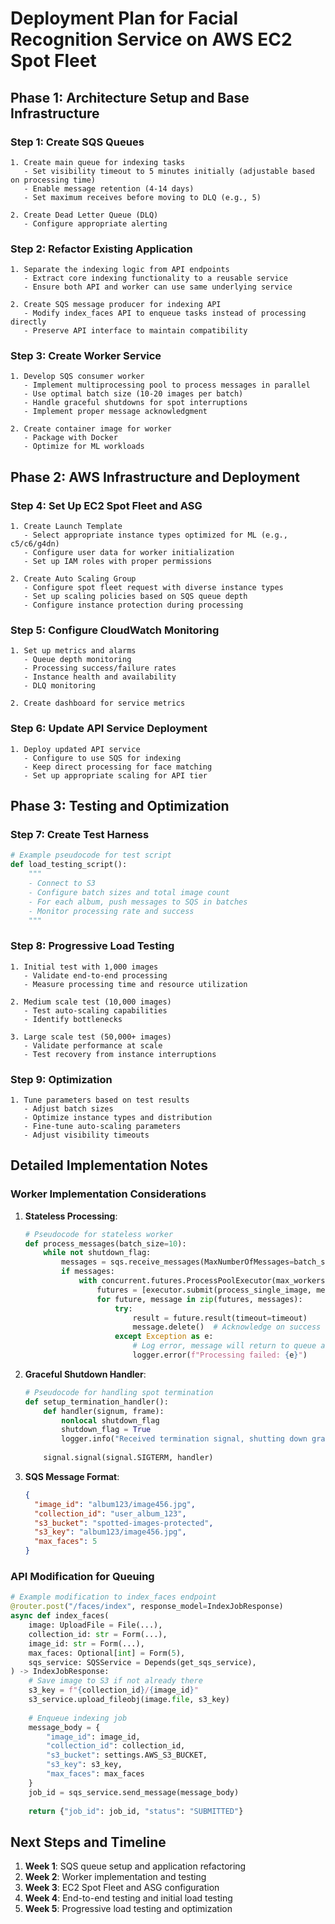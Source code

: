 # Deployment Plan for Facial Recognition Service on AWS EC2 Spot Fleet

## Phase 1: Architecture Setup and Base Infrastructure

### Step 1: Create SQS Queues
```
1. Create main queue for indexing tasks
   - Set visibility timeout to 5 minutes initially (adjustable based on processing time)
   - Enable message retention (4-14 days)
   - Set maximum receives before moving to DLQ (e.g., 5)
   
2. Create Dead Letter Queue (DLQ)
   - Configure appropriate alerting
```

### Step 2: Refactor Existing Application
```
1. Separate the indexing logic from API endpoints
   - Extract core indexing functionality to a reusable service
   - Ensure both API and worker can use same underlying service
   
2. Create SQS message producer for indexing API
   - Modify index_faces API to enqueue tasks instead of processing directly
   - Preserve API interface to maintain compatibility
```

### Step 3: Create Worker Service
```
1. Develop SQS consumer worker
   - Implement multiprocessing pool to process messages in parallel
   - Use optimal batch size (10-20 images per batch)
   - Handle graceful shutdowns for spot interruptions
   - Implement proper message acknowledgment

2. Create container image for worker
   - Package with Docker
   - Optimize for ML workloads
```

## Phase 2: AWS Infrastructure and Deployment

### Step 4: Set Up EC2 Spot Fleet and ASG
```
1. Create Launch Template
   - Select appropriate instance types optimized for ML (e.g., c5/c6/g4dn)
   - Configure user data for worker initialization
   - Set up IAM roles with proper permissions

2. Create Auto Scaling Group
   - Configure spot fleet request with diverse instance types
   - Set up scaling policies based on SQS queue depth
   - Configure instance protection during processing
```

### Step 5: Configure CloudWatch Monitoring
```
1. Set up metrics and alarms
   - Queue depth monitoring
   - Processing success/failure rates
   - Instance health and availability
   - DLQ monitoring

2. Create dashboard for service metrics
```

### Step 6: Update API Service Deployment
```
1. Deploy updated API service
   - Configure to use SQS for indexing
   - Keep direct processing for face matching
   - Set up appropriate scaling for API tier
```

## Phase 3: Testing and Optimization

### Step 7: Create Test Harness
```python
# Example pseudocode for test script
def load_testing_script():
    """
    - Connect to S3
    - Configure batch sizes and total image count
    - For each album, push messages to SQS in batches
    - Monitor processing rate and success
    """
```

### Step 8: Progressive Load Testing
```
1. Initial test with 1,000 images
   - Validate end-to-end processing
   - Measure processing time and resource utilization
   
2. Medium scale test (10,000 images)
   - Test auto-scaling capabilities
   - Identify bottlenecks
   
3. Large scale test (50,000+ images)
   - Validate performance at scale
   - Test recovery from instance interruptions
```

### Step 9: Optimization
```
1. Tune parameters based on test results
   - Adjust batch sizes
   - Optimize instance types and distribution
   - Fine-tune auto-scaling parameters
   - Adjust visibility timeouts
```

## Detailed Implementation Notes

### Worker Implementation Considerations

1. **Stateless Processing**:
   ```python
   # Pseudocode for stateless worker
   def process_messages(batch_size=10):
       while not shutdown_flag:
           messages = sqs.receive_messages(MaxNumberOfMessages=batch_size, WaitTimeSeconds=20)
           if messages:
               with concurrent.futures.ProcessPoolExecutor(max_workers=cpu_count()) as executor:
                   futures = [executor.submit(process_single_image, message) for message in messages]
                   for future, message in zip(futures, messages):
                       try:
                           result = future.result(timeout=timeout)
                           message.delete()  # Acknowledge on success
                       except Exception as e:
                           # Log error, message will return to queue after visibility timeout
                           logger.error(f"Processing failed: {e}")
   ```

2. **Graceful Shutdown Handler**:
   ```python
   # Pseudocode for handling spot termination
   def setup_termination_handler():
       def handler(signum, frame):
           nonlocal shutdown_flag
           shutdown_flag = True
           logger.info("Received termination signal, shutting down gracefully")
       
       signal.signal(signal.SIGTERM, handler)
   ```

3. **SQS Message Format**:
   ```json
   {
     "image_id": "album123/image456.jpg",
     "collection_id": "user_album_123",
     "s3_bucket": "spotted-images-protected",
     "s3_key": "album123/image456.jpg",
     "max_faces": 5
   }
   ```

### API Modification for Queuing

```python
# Example modification to index_faces endpoint
@router.post("/faces/index", response_model=IndexJobResponse)
async def index_faces(
    image: UploadFile = File(...),
    collection_id: str = Form(...),
    image_id: str = Form(...),
    max_faces: Optional[int] = Form(5),
    sqs_service: SQSService = Depends(get_sqs_service),
) -> IndexJobResponse:
    # Save image to S3 if not already there
    s3_key = f"{collection_id}/{image_id}"
    s3_service.upload_fileobj(image.file, s3_key)
    
    # Enqueue indexing job
    message_body = {
        "image_id": image_id,
        "collection_id": collection_id,
        "s3_bucket": settings.AWS_S3_BUCKET,
        "s3_key": s3_key,
        "max_faces": max_faces
    }
    job_id = sqs_service.send_message(message_body)
    
    return {"job_id": job_id, "status": "SUBMITTED"}
```

## Next Steps and Timeline

1. **Week 1**: SQS queue setup and application refactoring
2. **Week 2**: Worker implementation and testing
3. **Week 3**: EC2 Spot Fleet and ASG configuration
4. **Week 4**: End-to-end testing and initial load testing
5. **Week 5**: Progressive load testing and optimization 